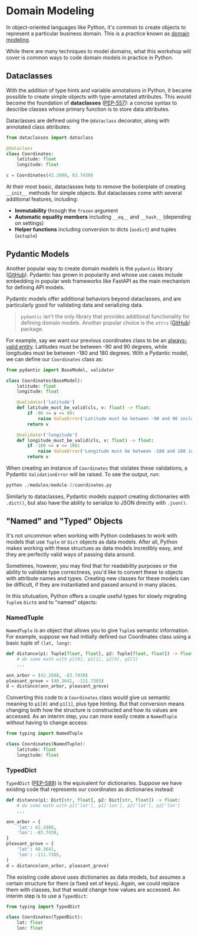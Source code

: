 # Domain Modeling

In object-oriented languages like Python, it's common to create objects to represent a particular business domain.  This is a practice known as [domain modeling](https://en.wikipedia.org/wiki/Domain_model).

While there are many techniques to model domains, what this workshop will cover is common ways to code domain models in practice in Python.

## Dataclasses

With the addition of type hints and variable annotations in Python, it became possible to create simple objects with type-annotated attributes.  This would become the foundation of **dataclasses** ([PEP-557](https://peps.python.org/pep-0557/)): a concise syntax to describe classes whose primary function is to store data attributes.

Dataclasses are defined using the `@dataclass` decorator, along with annotated class attributes:

```py
from dataclasses import dataclass

@dataclass
class Coordinates:
    latitude: float
    longitude: float

c = Coordinates(42.2808, 83.7430)
```

At their most basic, dataclasses help to remove the boilerplate of creating `__init__` methods for simple objects.  But dataclasses come with several additional features, including:

- **Immutability** through the `frozen` argument
- **Automatic equality members** including `__eq__` and `__hash__` (depending on settings)
- **Helper functions** including conversion to dicts (`asdict`) and tuples (`astuple`)

## Pydantic Models

Another popular way to create domain models is the `pydantic` library ([GitHub](https://github.com/samuelcolvin/pydantic)).  Pydantic has grown in popularity and whose use cases include embedding in popular web frameworks like FastAPI as the main mechanism for defining API models.

Pydantic models offer additional behaviors beyond dataclasses, and are particularly good for validating data and serializing data.  

> `pydantic` isn't the only library that provides additional functionality for defining domain models.  Another popular choice is the `attrs` ([GitHub](https://github.com/python-attrs/attrs)) package.

For example, say we want our previous coordinates class to be an [always-valid entity](https://docs.microsoft.com/en-us/dotnet/architecture/microservices/microservice-ddd-cqrs-patterns/domain-model-layer-validations).  Latitudes must be between -90 and 90 degrees, while longitudes must be between -180 and 180 degrees.  With a Pydantic model, we can define our `Coordinates` class as:

```py
from pydantic import BaseModel, validator

class Coordinates(BaseModel):
    latitude: float
    longitude: float

    @validator('latitude')
    def latitude_must_be_valid(cls, v: float) -> float:
        if -90 <= v <= 90:
            raise ValueError('Latitude must be between -90 and 90 inclusive')
        return v

    @validator('longitude')
    def longitude_must_be_valid(cls, v: float) -> float:
        if -180 <= v <= 180:
            raise ValueError('Longitude must be between -180 and 180 inclusive')
        return v
```

When creating an instance of `Coordinates` that violates these validations, a Pydantic `ValidationError` will be raised.  To see the output, run:

```py
python ./modules/module-2/coordinates.py
```

Similarly to dataclasses, Pydantic models support creating dictionaries with `.dict()`, but also have the ability to serialize to JSON directly with `.json()`.

## "Named" and "Typed" Objects

It's not uncommon when working with Python codebases to work with models that use `Tuple` or `Dict` objects as data models.  After all, Python makes working with these structues as data models incredibly easy, and they are perfectly valid ways of passing data around.

Sometimes, however, you may find that for readability purposes or the ability to validate type correctness, you'd like to convert these to objects with attribute names and types.  Creating new classes for these models can be difficult, if they are instantiated and passed around in many places.

In this situtuation, Python offers a couple useful types for slowly migrating `Tuple`s `Dict`s and to "named" objects:

### NamedTuple
`NamedTuple` is an object that allows you to give `Tuple`s semantic information.  For example, suppose we had initially defined our Coordinates class using a basic tuple of `(lat, long)`:

```py
def distance(p1: Tuple[float, float], p2: Tuple[float, float]) -> float:
    # do some math with p1[0], p1[1], p2[0], p2[1]
    ...

ann_arbor = (42.2808, -83.7430)
pleasant_grove = (40.3641, -111.7385)
d = distance(ann_arbor, pleasant_grove)
```

Converting this code to a `Coordinates` class would give us semantic meaning to `p1[0]` and `p1[1]`, plus type hinting.  But that conversion means changing both how the structure is constructed and how its values are accessed.  As an interim step, you can more easily create a `NamedTuple` without having to change access:

```py
from typing import NamedTuple

class Coordinates(NamedTuple):
    latitude: float
    longitude: float
```

### TypedDict
`TypedDict` ([PEP-589](https://peps.python.org/pep-0589/)) is the equivalent for dictionaries.  Suppose we have existing code that represents our coordinates as dictionaries instead:

```py
def distance(p1: Dict[str, float], p2: Dict[str, float]) -> float:
    # do some math with p1['lat'], p1['lon'], p2['lat'], p2['lon']
    ...

ann_arbor = {
    'lat': 42.2808,
    'lon': -83.7430,
}
pleasant_grove = {
    'lat': 40.3641, 
    'lon': -111.7385,
)
d = distance(ann_arbor, pleasant_grove)
```

The existing code above uses dictionaries as data models, but assumes a certain structure for them (a fixed set of keys).  Again, we could replace them with classes, but that would change how values are accessed.  An interim step is to use a `TypedDict`:

```py
from typing import TypedDict

class Coordinates(TypedDict):
    lat: float
    lon: float
```
